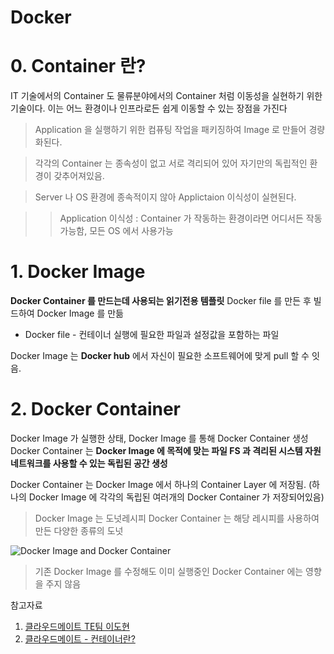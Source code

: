 Docker
=======

# 0. Container 란?


IT 기술에서의 Container 도 물류분야에서의 Container 처럼 이동성을 실현하기 위한 기술이다.
이는 어느 환경이나 인프라로든 쉽게 이동할 수 있는 장점을 가진다

>Application 을 실행하기 위한 컴퓨팅 작업을 패키징하여 Image 로 만들어 경량화된다.

>각각의 Container 는 종속성이 없고 서로 격리되어 있어 자기만의 독립적인 환경이 갖추어져있음.

>Server 나 OS 환경에 종속적이지 않아 Applictaion 이식성이 실현된다.

>>Application 이식성 : Container 가 작동하는 환경이라면 어디서든 작동가능함, 모든 OS 에서 사용가능

# 1. Docker Image

__Docker Container 를 만드는데 사용되는 읽기전용 템플릿__
Docker file 를 만든 후 빌드하여 Docker Image 를 만듦

+ Docker file - 컨테이너 실행에 필요한 파일과 설정값을 포함하는 파일

Docker Image 는 **Docker hub** 에서 자신이 필요한 소프트웨어에 맞게 pull 할 수 잇음.

# 2. Docker Container

Docker Image 가 실행한 상태, Docker Image 를 통해 Docker Container 생성
Docker Container 는 __Docker Image 에 목적에 맞는 파일 FS 과 격리된 시스템 자원 네트워크를 사용할 수 있는 독립된 공간 생성__

Docker Container 는 Docker Image 에서 하나의 Container Layer 에 저장됨.
(하나의 Docker Image 에 각각의 독립된 여러개의 Docker Container 가 저장되어있음)

>Docker Image 는 도넛레시피
>Docker Container 는 해당 레시피를 사용하여 만든 다양한 종류의 도넛

![Docker Image and Docker Container](https://tech.cloudmt.co.kr/2022/06/29/%EB%8F%84%EC%BB%A4%EC%99%80-%EC%BB%A8%ED%85%8C%EC%9D%B4%EB%84%88%EC%9D%98-%EC%9D%B4%ED%95%B4-1-3-%EC%BB%A8%ED%85%8C%EC%9D%B4%EB%84%88-%EC%82%AC%EC%9A%A9%EB%B2%95/images/image_container2.png)

>기존 Docker Image 를 수정해도 이미 실행중인 Docker Container 에는 영향을 주지 않음



참고자료
1. [클라우드메이트 TE팀 이도현](https://tech.cloudmt.co.kr/2022/06/29/%EB%8F%84%EC%BB%A4%EC%99%80-%EC%BB%A8%ED%85%8C%EC%9D%B4%EB%84%88%EC%9D%98-%EC%9D%B4%ED%95%B4-1-3-%EC%BB%A8%ED%85%8C%EC%9D%B4%EB%84%88-%EC%82%AC%EC%9A%A9%EB%B2%95/)
2. [클라우드메이트 - 컨테이너란?](https://cloudmt.co.kr/?p=3927)